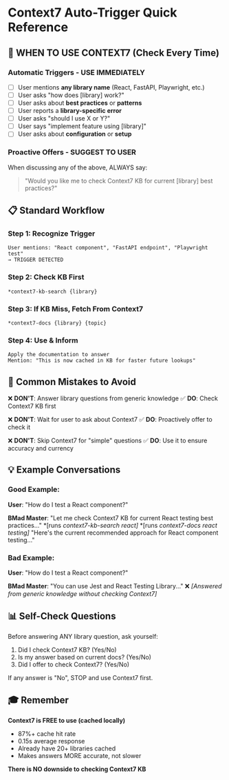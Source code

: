 # Context7 Auto-Trigger Quick Reference

## 🎯 WHEN TO USE CONTEXT7 (Check Every Time)

### Automatic Triggers - USE IMMEDIATELY
- [ ] User mentions **any library name** (React, FastAPI, Playwright, etc.)
- [ ] User asks "how does [library] work?"
- [ ] User asks about **best practices** or **patterns**
- [ ] User reports a **library-specific error**
- [ ] User asks "should I use X or Y?"
- [ ] User says "implement feature using [library]"
- [ ] User asks about **configuration** or **setup**

### Proactive Offers - SUGGEST TO USER
When discussing any of the above, ALWAYS say:
> "Would you like me to check Context7 KB for current [library] best practices?"

## 📋 Standard Workflow

### Step 1: Recognize Trigger
```
User mentions: "React component", "FastAPI endpoint", "Playwright test"
→ TRIGGER DETECTED
```

### Step 2: Check KB First
```
*context7-kb-search {library}
```

### Step 3: If KB Miss, Fetch From Context7
```
*context7-docs {library} {topic}
```

### Step 4: Use & Inform
```
Apply the documentation to answer
Mention: "This is now cached in KB for faster future lookups"
```

## 🚫 Common Mistakes to Avoid

❌ **DON'T**: Answer library questions from generic knowledge
✅ **DO**: Check Context7 KB first

❌ **DON'T**: Wait for user to ask about Context7
✅ **DO**: Proactively offer to check it

❌ **DON'T**: Skip Context7 for "simple" questions
✅ **DO**: Use it to ensure accuracy and currency

## 💡 Example Conversations

### Good Example:
**User**: "How do I test a React component?"

**BMad Master**: "Let me check Context7 KB for current React testing best practices..."
*[runs *context7-kb-search react]*
*[runs *context7-docs react testing]*
"Here's the current recommended approach for React component testing..."

### Bad Example:
**User**: "How do I test a React component?"

**BMad Master**: "You can use Jest and React Testing Library..." 
❌ *[Answered from generic knowledge without checking Context7]*

## 📊 Self-Check Questions

Before answering ANY library question, ask yourself:
1. Did I check Context7 KB? (Yes/No)
2. Is my answer based on current docs? (Yes/No)
3. Did I offer to check Context7? (Yes/No)

If any answer is "No", STOP and use Context7 first.

## 🎓 Remember

**Context7 is FREE to use (cached locally)**
- 87%+ cache hit rate
- 0.15s average response
- Already have 20+ libraries cached
- Makes answers MORE accurate, not slower

**There is NO downside to checking Context7 KB**

